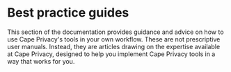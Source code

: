 # Best practice guides

This section of the documentation provides guidance and advice on how to use Cape Privacy's tools in your own workflow. These are not prescriptive user manuals. Instead, they are articles drawing on the expertise available at Cape Privacy, designed to help you implement Cape Privacy tools in a way that works for you.
